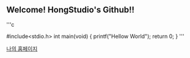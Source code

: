 ## Welcome! HongStudio's Github!!
'''c

#include<stdio.h>
int main(void)
{
  printf("Hellow World");
  return 0;
}
'''

[나의 홈페이지](https://660a8091e50ac480300f058a--comfy-meerkat-b601ab.netlify.app/)
